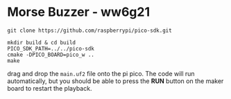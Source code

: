 # Morse Buzzer - ww6g21

```
git clone https://github.com/raspberrypi/pico-sdk.git
```


```
mkdir build & cd build
PICO_SDK_PATH=../../pico-sdk
cmake -DPICO_BOARD=pico_w .. 
make
```

drag and drop the `main.uf2` file onto the pi pico.
The code will run automatically, but you should be able to press the __RUN__ button on the maker board to restart the playback.
